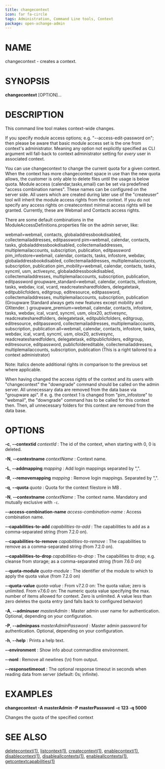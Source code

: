 ```yaml
---
title: changecontext
icon: far fa-circle
tags: Administration, Command Line tools, Context
package: open-xchange-admin
---
```


# NAME

changecontext - creates a context.

# SYNOPSIS

**changecontext** [OPTION]...

# DESCRIPTION

This command line tool makes context-wide changes.

If you specify module access options; e.g. "--access-edit-password on"; then please be aware that basic module access set is the one from context's administrator. Meaning any option not explicitly specified as CLI argument will fall-back to context administrator setting for _every_ user in associated context.

You can use changecontext to change the current quota for a given context. When the context has more changecontext space in use than the new quota allows, the customer is only able to delete files until the usage is below quota. Module access (calendar,tasks,email) can be set via predefined "access combination names". These names can be configured on the server side. All users which are created during later use of the "createuser" tool will inherit the module access rights from the context. If you do not specify any access rights on createcontext minimal access rights will be granted. Currently, these are Webmail and Contacts access rights.

There are some default combinations in the ModuleAccessDefinitions.properties file on the admin server, like: 

webmail=webmail, contacts, globaladdressbookdisabled, collectemailaddresses, editpassword
pim=webmail, calendar, contacts, tasks, globaladdressbookdisabled, collectemailaddresses, multiplemailaccounts, subscription, publication, editpassword
pim_infostore=webmail, calendar, contacts, tasks, infostore, webdav, globaladdressbookdisabled, collectemailaddresses, multiplemailaccounts, subscription, publication
pim_mobility=webmail, calendar, contacts, tasks, syncml, usm, activesync, globaladdressbookdisabled, collectemailaddresses, multiplemailaccounts, subscription, publication, editpassword
groupware_standard=webmail, calendar, contacts, infostore, tasks, webdav, ical, vcard, readcreatesharedfolders, delegatetask, editpublicfolders, editgroup, editresource, editpassword, collectemailaddresses, multiplemailaccounts, subscription, publication (Groupware Standard always gets new features except mobility and OXtender. )
groupware_premium=webmail, calendar, contacts, infostore, tasks, webdav, ical, vcard, syncml, usm, olox20, activesync, readcreatesharedfolders, delegatetask, editpublicfolders, editgroup, editresource, editpassword, collectemailaddresses, multiplemailaccounts, subscription, publication
all=webmail, calendar, contacts, infostore, tasks, webdav, ical, vcard, syncml, usm, olox20, activesync, readcreatesharedfolders, delegatetask, editpublicfolders, editgroup, editresource, editpassword, publicfoldereditable, collectemailaddresses, multiplemailaccounts, subscription, publication (This is a right tailored to a context administrator) 

Note: Italics denote additional rights in comparison to the previous set where applicable.

When having changed the access rights of the context and its users with "changecontext" the "downgrade" command should be called on the admin server. All unnecessary data are removed from the data base via "groupware api". If e. g. the context 1 is changed from "pim_infostore" to "webmail", the "downgrade" command has to be called for this context then. Then, all unnecessary folders for this context are removed from the data base. 

# OPTIONS

**-c**, **--contextid** *contextId*
: The id of the context, when starting with 0, 0 is deleted.

**-N**, **--contextname** *contextName*
: Context name.

**-L**, **--addmapping** *mapping*
: Add login mappings separated by ",".

**-R**, **--removemapping** *mapping*
: Remove login mappings. Separated by ",".

**-q**, **--quota** *quota*
: Quota for the context filestore in MB . 

**-N**, **--contextname** *contextName*
: The context name. Mandatory and mutually exclusive with `-c`.

**--access-combination-name** *access-combination-name*
: Access combination name.

**--capabilities-to-add** *capabilities-to-add*
: The capabilities to add as a comma-separated string (from 7.2.0 on).

**--capabilities-to-remove** *capabilities-to-remove*
: The capabilities to remove as a comma-separated string (from 7.2.0 on).

**--capabilities-to-drop** *capabilities-to-drop*
: The capabilities to drop; e.g. cleanse from storage; as a comma-separated string (from 7.6.0 on)

**--quota-module** *quota-module*
: The identifier of the module to which to apply the quota value (from 7.2.0 on)

**--quota-value** *quota-value*
: From v7.2.0 on: The quota value; zero is unlimited. From v7.6.0 on: The numeric quota value specifying the max. number of items allowed for context. Zero is unlimited. A value less than zero deletes the quota entry (and falls back to configured behavior) 

**-A**, **--adminuser** *masterAdmin*
: Master admin user name for authentication. Optional, depending on your configuration.

**-P**, **--adminpass** *masterAdminPassword*
: Master admin password for authentication. Optional, depending on your configuration.

**-h**, **--help**
: Prints a help text.

**--environment**
: Show info about commandline environment.

**--nonl**
: Remove all newlines (\\n) from output.

**--responsetimeout**
: The optional response timeout in seconds when reading data from server (default: 0s; infinite).

# EXAMPLES

**changecontext -A masterAdmin -P masterPassword -c 123 -q 5000**

Changes the quota of the specified context

# SEE ALSO

[deletecontext(1)](deletecontext.html), [listcontext(1)](listcontext.html), [createcontext(1)](createcontext.html), [enablecontext(1)](enablecontext.html), [disablecontext(1)](disablecontext.html), [disableallcontexts(1)](disableallcontexts.html), [enableallcontexts(1)](enableallcontexts.html), [getcontextcapabilities(1)](getcontextcapabilities.html)